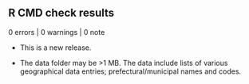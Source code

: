 ## R CMD check results

0 errors | 0 warnings | 0 note

* This is a new release.

* The data folder may be >1 MB. The data include lists of various geographical data entries; prefectural/municipal names and codes.


